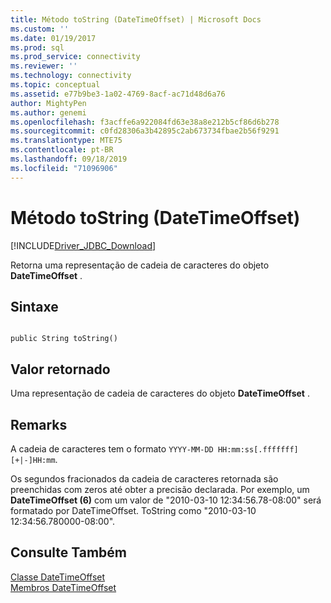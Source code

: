```yaml
---
title: Método toString (DateTimeOffset) | Microsoft Docs
ms.custom: ''
ms.date: 01/19/2017
ms.prod: sql
ms.prod_service: connectivity
ms.reviewer: ''
ms.technology: connectivity
ms.topic: conceptual
ms.assetid: e77b9be3-1a02-4769-8acf-ac71d48d6a76
author: MightyPen
ms.author: genemi
ms.openlocfilehash: f3acffe6a922084fd63e38a8e212b5cf86d6b278
ms.sourcegitcommit: c0fd28306a3b42895c2ab673734fbae2b56f9291
ms.translationtype: MTE75
ms.contentlocale: pt-BR
ms.lasthandoff: 09/18/2019
ms.locfileid: "71096906"
---
```

# <a name="tostring-method-datetimeoffset"></a>Método toString (DateTimeOffset)
[!INCLUDE[Driver_JDBC_Download](../../../includes/driver_jdbc_download.md)]

  Retorna uma representação de cadeia de caracteres do objeto **DateTimeOffset** .  
  
## <a name="syntax"></a>Sintaxe  
  
```  
  
public String toString()  
```  
  
## <a name="return-value"></a>Valor retornado  
 Uma representação de cadeia de caracteres do objeto **DateTimeOffset** .  
  
## <a name="remarks"></a>Remarks  
 A cadeia de caracteres tem o formato `YYYY-MM-DD HH:mm:ss[.fffffff] [+|-]HH:mm`.  
  
 Os segundos fracionados da cadeia de caracteres retornada são preenchidas com zeros até obter a precisão declarada. Por exemplo, um **DateTimeOffset (6)** com um valor de "2010-03-10 12:34:56.78-08:00" será formatado por DateTimeOffset. ToString como "2010-03-10 12:34:56.780000-08:00".  
  
## <a name="see-also"></a>Consulte Também  
 [Classe DateTimeOffset](../../../connect/jdbc/reference/datetimeoffset-class.md)   
 [Membros DateTimeOffset](../../../connect/jdbc/reference/datetimeoffset-members.md)  
  
  
